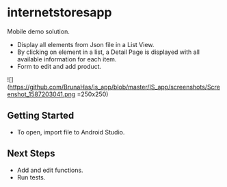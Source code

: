# internetstoresapp
Mobile demo solution.
- Display all elements from Json file in a List View.
- By clicking on element in a list, a Detail Page is displayed with all available information for each item.
- Form to edit and add product.

![](https://github.com/BrunaHas/is_app/blob/master/IS_app/screenshots/Screenshot_1587203041.png =250x250)

## Getting Started
- To open, import file to Android Studio.

## Next Steps
- Add and edit functions.
- Run tests.

